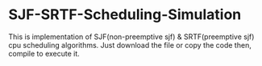 # SJF-SRTF-Scheduling-Simulation
This is implementation of SJF(non-preemptive sjf) & SRTF(preemptive sjf) cpu scheduling algorithms. 
Just download the file or copy the code then, compile to execute it.
